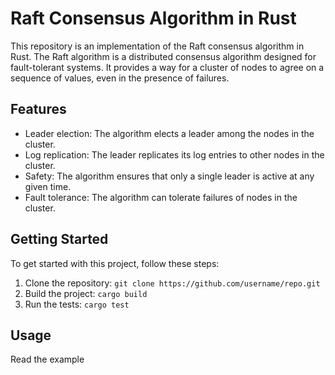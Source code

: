 # Raft Consensus Algorithm in Rust

This repository is an implementation of the Raft consensus algorithm in Rust. The Raft algorithm is a distributed consensus algorithm designed for fault-tolerant systems. It provides a way for a cluster of nodes to agree on a sequence of values, even in the presence of failures.

## Features

- Leader election: The algorithm elects a leader among the nodes in the cluster.
- Log replication: The leader replicates its log entries to other nodes in the cluster.
- Safety: The algorithm ensures that only a single leader is active at any given time.
- Fault tolerance: The algorithm can tolerate failures of nodes in the cluster.

## Getting Started

To get started with this project, follow these steps:

1. Clone the repository: `git clone https://github.com/username/repo.git`
2. Build the project: `cargo build`
3. Run the tests: `cargo test`

## Usage

Read the example
